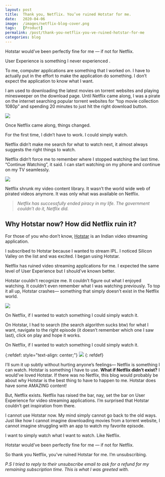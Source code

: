 ```yaml
---
layout: post
title:  Thank you, Netflix. You’ve ruined Hotstar for me.
date:   2020-04-06
image:  /images/netflix-blog-cover.png
tags:   [Product]
permalink: /post/thank-you-netflix-you-ve-ruined-hotstar-for-me
categories: blog
---
```


Hotstar would’ve been perfectly fine for me — if not for Netflix.

User Experience is something I never experienced .

To me, computer applications are something that I worked on. I have to actually put in the effort to make the application do something. I don’t expect the application to know what I want.

I am used to downloading the latest movies on torrent websites and playing minesweeper on the download page. Until Netflix came along, I was a pirate on the internet searching popular torrent websites for “top movie collection 1080p” and spending 20 minutes to just hit the right download button.



![](https://static.wixstatic.com/media/cd78de_ff48785465544422a75feeb93d6edfb6~mv2.png/v1/fill/w_740,h_247,al_c,lg_1,q_90/cd78de_ff48785465544422a75feeb93d6edfb6~mv2.webp)

Once Netflix came along, things changed.

For the first time, I didn’t have to work. I could simply watch.

Netflix didn’t make me search for what to watch next, it almost always suggests the right things to watch.

Netflix didn’t force me to remember where I stopped watching the last time. “Continue Watching”, it said. I can start watching on my phone and continue on my TV seamlessly.

![](https://static.wixstatic.com/media/cd78de_e65c1351b39448cfadaac098bb000762~mv2.jpg/v1/fill/w_740,h_551,al_c,lg_1,q_90/cd78de_e65c1351b39448cfadaac098bb000762~mv2.webp)

Netflix shrunk my video content library. It wasn’t the world wide web of pirated videos anymore. It was only what was available on Netflix.

> _Netflix has successfully ended piracy in my life._ _The government couldn’t do it, Netflix did._

## Why Hotstar now? How did Netflix ruin it?

For those of you who don’t know, [Hotstar](http://hotstar.com/) is an Indian video streaming application.

I subscribed to Hotstar because I wanted to stream IPL. I noticed Silicon Valley on the list and was excited. I began using Hotstar.

Netflix has ruined video streaming applications for me. I expected the same level of User Experience but I should’ve known better.

Hotstar couldn’t recognize me. It couldn’t figure out what I enjoyed watching. It couldn’t even remember what I was watching previously. To top it all up, Hotstar crashes— something that simply doesn’t exist in the Netflix world.



![](https://static.wixstatic.com/media/cd78de_0a55ddcaf3b44aabb2098fc3fcacae36~mv2.png/v1/fill/w_740,h_250,al_c,q_90,usm_0.66_1.00_0.01/cd78de_0a55ddcaf3b44aabb2098fc3fcacae36~mv2.webp)

On Netflix, if I wanted to watch something I could simply watch it.

On Hotstar, I had to search (the search algorithm sucks btw) for what I want, navigate to the right episode (it doesn’t remember which one I saw last), click on play and hope it works.

On Netflix, if I wanted to watch something I could simply watch it.


{:refdef: style="text-align: center;"}
![](https://static.wixstatic.com/media/cd78de_86f017fe93784e1e92c4d1dffad8961d~mv2.png/v1/fill/w_360,h_564,al_c,q_90,usm_0.66_1.00_0.01/cd78de_86f017fe93784e1e92c4d1dffad8961d~mv2.webp)
{: refdef}

I’ll sum it up subtly without hurting anyone’s feelings— Netflix is something I can watch. Hotstar is something I have to use. **What if Netflix didn’t exist?** I would’ve loved Hotstar. If there was no Netflix, this blog would probably be about why Hotstar is the best thing to have to happen to me. Hotstar does have some AMAZING content!

But, Netflix exists. Netflix has raised the bar, nay, set the bar on User Experience for video streaming applications. I’m surprised that Hotstar couldn’t get inspiration from there.

I cannot use Hotstar now. My mind simply cannot go back to the old ways. Just like how I cannot imagine downloading movies from a torrent website, I cannot imagine struggling with an app to watch my favorite episode.

I want to simply watch what I want to watch. Like Netflix.

Hotstar would’ve been perfectly fine for me — if not for Netflix.

So thank you Netflix, you’ve ruined Hotstar for me. I’m unsubscribing.



_P.S I tried to reply to their unsubscribe email to ask for a refund for my remaining subscription time. This is what I was greeted with._

